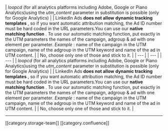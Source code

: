 



|  _loopcd_ (for all analytics platforms including Adobe, Google or Piano Analytics)using the  _utm_content_  parameter in substitution is possible (only for Google Analytics) | 
| LinkedIn Ads  **does not allow**  **dynamic tracking templates** , so if you want automatic attribution matching, the Ad ID number must be hard coded in the URL parameters.You can use our  **native matching function** . To use our automatic matching function, put exactly in the UTM parameters the names of the campaign, adgroup & ad with one element per parameter. _Example_  : name of the campaign in the UTM campaign, name of the adgroup in the UTM keyword and name of the ad in UTM content.   | 
| No, choose only one of those and stick to it. | 
|  --- | 
|  --- | 
|  --- | 
|  _loopcd_ (for all analytics platforms including Adobe, Google or Piano Analytics)using the  _utm_content_  parameter in substitution is possible (only for Google Analytics) | 
| LinkedIn Ads  **does not allow**  **dynamic tracking templates** , so if you want automatic attribution matching, the Ad ID number must be hard coded in the URL parameters.You can use our  **native matching function** . To use our automatic matching function, put exactly in the UTM parameters the names of the campaign, adgroup & ad with one element per parameter. _Example_  : name of the campaign in the UTM campaign, name of the adgroup in the UTM keyword and name of the ad in UTM content.   | 
| No, choose only one of those and stick to it. | 





*****

[[category.storage-team]] 
[[category.confluence]] 
